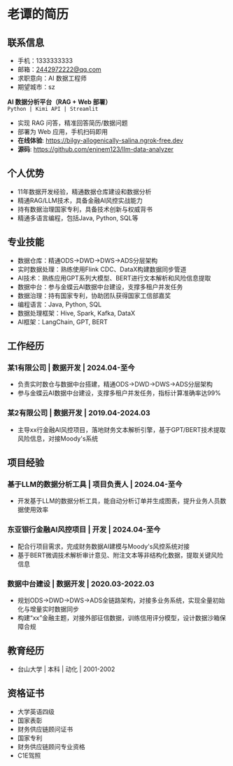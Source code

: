 
# 老谭的简历

## 联系信息
- 手机：1333333333
- 邮箱：2442972222@qq.com
- 求职意向：AI 数据工程师
- 期望城市：sz

**AI 数据分析平台（RAG + Web 部署）**  
`Python | Kimi API | Streamlit`  
- 实现 RAG 问答，精准回答简历/数据问题  
- 部署为 Web 应用，手机扫码即用  
- **在线体验**:  https://bilgy-allogenically-salina.ngrok-free.dev
- **源码**:    https://github.com/eninem123/llm-data-analyzer

## 个人优势
- 11年数据开发经验，精通数据仓库建设和数据分析
- 精通RAG/LLM技术，具备金融AI风控实战能力
- 持有数据治理国家专利，具备技术创新与权威背书
- 精通多语言编程，包括Java, Python, SQL等

## 专业技能
- 数据仓库：精通ODS→DWD→DWS→ADS分层架构
- 实时数据处理：熟练使用Flink CDC、DataX构建数据同步管道
- AI技术：熟练应用GPT系列大模型、BERT进行文本解析和风险信息提取
- 数据中台：参与金蝶云AI数据中台建设，支撑多租户并发任务
- 数据治理：持有国家专利，协助团队获得国家工信部嘉奖
- 编程语言：Java, Python, SQL
- 数据处理框架：Hive, Spark, Kafka, DataX
- AI框架：LangChain, GPT, BERT

## 工作经历
### 某1有限公司 | 数据开发 | 2024.04-至今
- 负责实时数仓与数据中台搭建，精通ODS→DWD→DWS→ADS分层架构
- 参与金蝶云AI数据中台建设，支撑多租户并发任务，指标计算准确率达99%

### 某2有限公司 | 数据开发 | 2019.04-2024.03
- 主导xx行金融AI风控项目，落地财务文本解析引擎，基于GPT/BERT技术提取风险信息，对接Moody's系统

## 项目经验
### 基于LLM的数据分析工具 | 项目负责人 | 2024.04-至今
- 开发基于LLM的数据分析工具，能自动分析订单并生成图表，提升业务人员数据使用效率

### 东亚银行金融AI风控项目 | 开发 | 2024.04-至今
- 配合行项目需求，完成财务数据AI建模与Moody's风控系统对接
- 基于BERT微调技术解析审计意见、附注文本等非结构化数据，提取关键风险信息

### 数据中台建设 | 数据开发 | 2020.03-2022.03
- 规划ODS→DWD→DWS→ADS全链路架构，对接多业务系统，实现全量初始化与增量实时数据同步
- 构建“xx”金融主题，对接外部征信数据，训练信用评分模型，设计数据沙箱保障合规

## 教育经历
- 台山大学 | 本科 | 动化 | 2001-2002

## 资格证书
- 大学英语四级
- 国家表彰
- 财务供应链顾问证书
- 国家专利
- 财务供应链顾问专业资格
- C1E驾照

